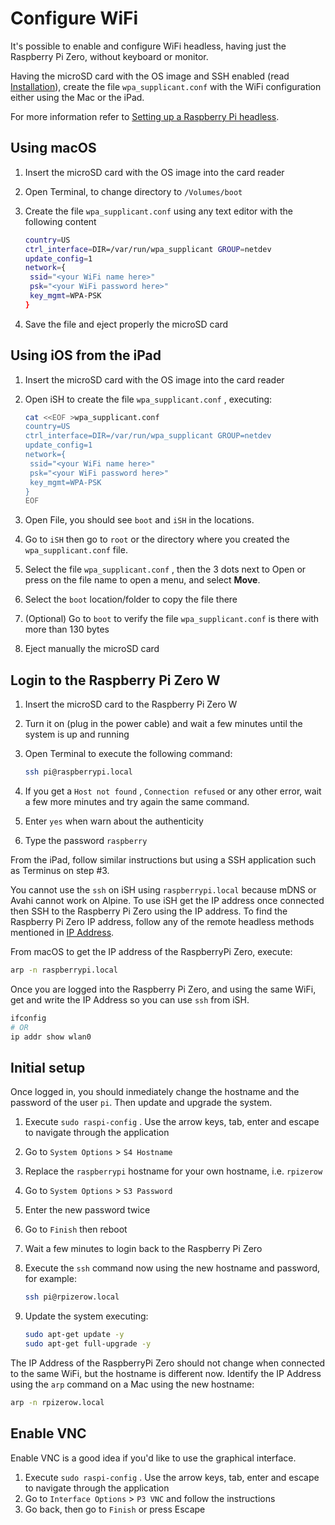 # Configure WiFi

It's possible to enable and configure WiFi headless, having just the Raspberry Pi Zero, without keyboard or monitor.

Having the microSD card with the OS image and SSH enabled (read [Installation](./01_Installation.md)), create the file `wpa_supplicant.conf` with the WiFi configuration either using the Mac or the iPad.

For more information refer to [Setting up a Raspberry Pi headless](https://www.raspberrypi.org/documentation/configuration/wireless/headless.md).

## Using macOS

1. Insert the microSD card with the OS image into the card reader

2. Open Terminal, to change directory to `/Volumes/boot`

3. Create the file `wpa_supplicant.conf` using any text editor with the following content

   ```bash
   country=US
   ctrl_interface=DIR=/var/run/wpa_supplicant GROUP=netdev
   update_config=1
   network={
   	ssid="<your WiFi name here>"
   	psk="<your WiFi password here>"
   	key_mgmt=WPA-PSK
   }
   ```

4. Save the file and eject properly the microSD card

## Using iOS from the iPad

1. Insert the microSD card with the OS image into the card reader

2. Open iSH to create the file `wpa_supplicant.conf` , executing:

   ```bash
   cat <<EOF >wpa_supplicant.conf
   country=US
   ctrl_interface=DIR=/var/run/wpa_supplicant GROUP=netdev
   update_config=1
   network={
   	ssid="<your WiFi name here>"
   	psk="<your WiFi password here>"
   	key_mgmt=WPA-PSK
   }
   EOF
   ```

3. Open File, you should see `boot` and `iSH` in the locations.

4. Go to `iSH` then go to `root` or the directory where you created the `wpa_supplicant.conf` file.

5. Select the file `wpa_supplicant.conf` , then the 3 dots next to Open or press on the file name to open a menu, and select **Move**.

6. Select the `boot` location/folder to copy the file there

7. (Optional) Go to `boot` to verify the file `wpa_supplicant.conf` is there with more than 130 bytes

8. Eject manually the microSD card

## Login to the Raspberry Pi Zero W

1. Insert the microSD card to the Raspberry Pi Zero W

2. Turn it on (plug in the power cable) and wait a few minutes until the system is up and running

3. Open Terminal to execute the following command:

   ```bash
   ssh pi@raspberrypi.local
   ```

4. If you get a `Host not found` , `Connection refused` or any other error, wait a few more minutes and try again the same command.

5. Enter `yes` when warn about the authenticity 

6. Type the password `raspberry`

From the iPad, follow similar instructions but using a SSH application such as Terminus on step #3. 

You cannot use the `ssh` on iSH using `raspberrypi.local` because mDNS or Avahi cannot work on Alpine. To use iSH get the IP address once connected then SSH to the Raspberry Pi Zero using the IP address. To find the Raspberry Pi Zero IP address, follow any of the remote headless methods mentioned in [IP Address](https://www.raspberrypi.org/documentation/remote-access/ip-address.md).

From macOS to get the IP address of the RaspberryPi Zero, execute:

```bash
arp -n raspberrypi.local
```

Once you are logged into the Raspberry Pi Zero, and using the same WiFi, get and write the IP Address so you can use  `ssh` from iSH.

```bash
ifconfig
# OR
ip addr show wlan0
```



## Initial setup

Once logged in, you should inmediately change the hostname and the password of the user `pi`. Then update and upgrade the system.

1. Execute `sudo raspi-config` . Use the arrow keys, tab, enter and escape to navigate through the application

2. Go to `System Options` > `S4 Hostname`

3. Replace the `raspberrypi` hostname for your own hostname, i.e. `rpizerow`

4. Go to `System Options` > `S3 Password`

5. Enter the new password twice

6. Go to `Finish` then reboot

7. Wait a few minutes to login back to the Raspberry Pi Zero

8. Execute the `ssh` command now using the new hostname and password, for example:

   ```bash
   ssh pi@rpizerow.local
   ```

9. Update the system executing:

   ```bash
   sudo apt-get update -y
   sudo apt-get full-upgrade -y
   ```

The IP Address of the RaspberryPi Zero should not change when connected to the same WiFi, but the hostname is different now. Identify the IP Address using the `arp` command on a Mac using the new hostname:

```bash
arp -n rpizerow.local
```

## Enable VNC

Enable VNC is a good idea if you'd like to use the graphical interface.

1. Execute `sudo raspi-config` . Use the arrow keys, tab, enter and escape to navigate through the application
2. Go to `Interface Options` > `P3 VNC` and follow the instructions
3. Go back, then go to `Finish` or press Escape





